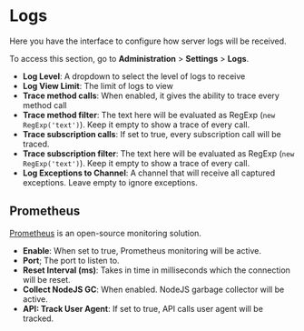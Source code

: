 # Logs

Here you have the interface to configure how server logs will be received.

To access this section, go to **Administration** > **Settings** > **Logs**.

* **Log Level**: A dropdown to select the level of logs to receive
* **Log View Limit**: The limit of logs to view
* **Trace method calls**: When enabled, it gives the ability to trace every method call
* **Trace method filter**: The text here will be evaluated as RegExp (`new RegExp('text')`). Keep it empty to show a trace of every call.
* **Trace subscription calls**: If set to true, every subscription call will be traced.
* **Trace subscription filter**: The text here will be evaluated as RegExp (`new RegExp('text')`). Keep it empty to show a trace of every call.
* **Log Exceptions to Channel**: A channel that will receive all captured exceptions. Leave empty to ignore exceptions.

## Prometheus

[Prometheus](https://prometheus.io) is an open-source monitoring solution.

* **Enable**: When set to true, Prometheus monitoring will be active.
* **Port**; The port to listen to.
* **Reset Interval (ms)**: Takes in time in milliseconds which the connection will be reset.
* **Collect NodeJS GC**: When enabled. NodeJS garbage collector will be active.
* **API: Track User Agent**: If set to true, API calls user agent will be tracked.
